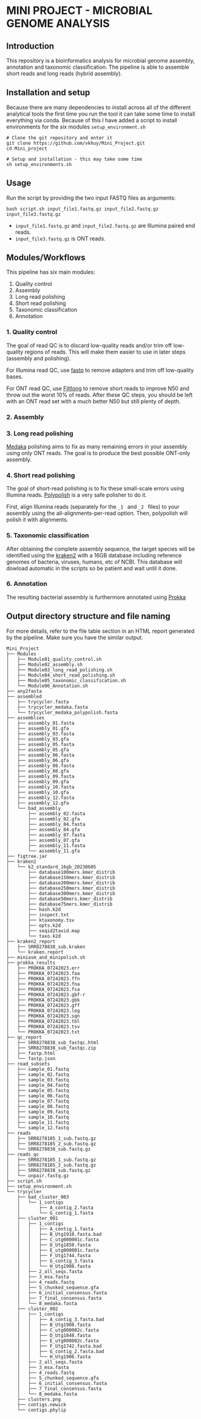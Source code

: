 # MINI PROJECT - MICROBIAL GENOME ANALYSIS

## Introduction
This repository is a bioinformatics analysis for microbial genome assembly, annotation and taxonomic classification. The pipeline is able to assemble short reads and long reads (hybrid assembly).

## Installation and setup

Because there are many dependencies to install across all of the different analytical tools the first time you run the tool it can take some time to install everything via conda. Because of this I have added a script to install environments for the six modules `setup_environment.sh`

```
# Clone the git repository and enter it
git clone https://github.com/vkhuy/Mini_Project.git
cd Mini_project

# Setup and installation - this may take some time
sh setup_environments.sh
```

## Usage

Run the script by providing the two input FASTQ files as arguments:
```
bash script.sh input_file1.fastq.gz input_file2.fastq.gz input_file3.fastq.gz 
```
- `input_file1.fastq.gz` and `input_file2.fastq.gz` are Illumina paired end reads.
- `input_file3.fastq.gz` is ONT reads.

## Modules/Workflows

This pipeline has six main modules:

1. Quality control
2. Assembly
3. Long read polishing
4. Short read polishing
5. Taxonomic classification
6. Annotation

### 1. Quality control

The goal of read QC is to discard low-quality reads and/or trim off low-quality regions of reads. This will make them easier to use in later steps (assembly and polishing).

For Illumina read QC, use [fastp](https://github.com/OpenGene/fastp) to remove adapters and trim off low-quality bases.

For ONT read QC, use [Filtlong](https://github.com/rrwick/Filtlong) to remove short reads to improve N50 and throw out the worst 10% of reads. After these QC steps, you should be left with an ONT read set with a much better N50 but still plenty of depth.

### 2. Assembly 



### 3. Long read polishing

[Medaka](https://github.com/nanoporetech/medaka) polishing aims to fix as many remaining errors in your assembly using only ONT reads. The goal is to produce the best possible ONT-only assembly.

### 4. Short read polishing

The goal of short-read polishing is to fix these small-scale errors using Illumina reads. [Polypolish](https://github.com/rrwick/Polypolish) is a very safe polisher to do it.

First, align Illumina reads (separately for the `_1 ` and `_2 ` files) to your assembly using the all-alignments-per-read option. Then, polypolish will polish it with alignments.

### 5. Taxonomic classification

After obtaining the complete assembly sequence, the target species will be identified using the [kraken2](https://github.com/DerrickWood/kraken2) with a 16GB database including reference genomes of bacteria, viruses, humans, etc of NCBI. This database will dowload automatic in the scripts so be patient and wait until it done.

### 6. Annotation

The resulting bacterial assembly is furthermore annotated using [Prokka](https://github.com/tseemann/prokka)

## Output directory structure and file naming

For more details, refer to the file table section in an HTML report generated by the pipeline. Make sure you have the similar output.

```
Mini_Project
├── Modules
│   ├── Module01_quality_control.sh
│   ├── Module02_assembly.sh
│   ├── Module03_long_read_polishing.sh
│   ├── Module04_short_read_polishing.sh
│   ├── Module05_taxonomic_classification.sh
│   └── Module06_Annotation.sh
├── any2fasta
├── assembled
│   ├── trycycler.fasta
│   ├── trycycler_medaka.fasta
│   └── trycycler_medaka_polypolish.fasta
├── assemblies
│   ├── assembly_01.fasta
│   ├── assembly_01.gfa
│   ├── assembly_03.fasta
│   ├── assembly_03.gfa
│   ├── assembly_05.fasta
│   ├── assembly_05.gfa
│   ├── assembly_06.fasta
│   ├── assembly_06.gfa
│   ├── assembly_08.fasta
│   ├── assembly_08.gfa
│   ├── assembly_09.fasta
│   ├── assembly_09.gfa
│   ├── assembly_10.fasta
│   ├── assembly_10.gfa
│   ├── assembly_12.fasta
│   ├── assembly_12.gfa
│   └── bad_assembly
│       ├── assembly_02.fasta
│       ├── assembly_02.gfa
│       ├── assembly_04.fasta
│       ├── assembly_04.gfa
│       ├── assembly_07.fasta
│       ├── assembly_07.gfa
│       ├── assembly_11.fasta
│       └── assembly_11.gfa
├── figtree.jar
├── kraken2
│   └── k2_standard_16gb_20230605
│       ├── database100mers.kmer_distrib
│       ├── database150mers.kmer_distrib
│       ├── database200mers.kmer_distrib
│       ├── database250mers.kmer_distrib
│       ├── database300mers.kmer_distrib
│       ├── database50mers.kmer_distrib
│       ├── database75mers.kmer_distrib
│       ├── hash.k2d
│       ├── inspect.txt
│       ├── ktaxonomy.tsv
│       ├── opts.k2d
│       ├── seqid2taxid.map
│       └── taxo.k2d
├── kraken2_report
│   ├── SRR8278838_sub.kraken
│   └── kraken.report
├── miniasm_and_minipolish.sh
├── prokka_results
│   ├── PROKKA_07242023.err
│   ├── PROKKA_07242023.faa
│   ├── PROKKA_07242023.ffn
│   ├── PROKKA_07242023.fna
│   ├── PROKKA_07242023.fsa
│   ├── PROKKA_07242023.gbf-r
│   ├── PROKKA_07242023.gbk
│   ├── PROKKA_07242023.gff
│   ├── PROKKA_07242023.log
│   ├── PROKKA_07242023.sqn
│   ├── PROKKA_07242023.tbl
│   ├── PROKKA_07242023.tsv
│   └── PROKKA_07242023.txt
├── qc_report
│   ├── SRR8278838_sub_fastqc.html
│   ├── SRR8278838_sub_fastqc.zip
│   ├── fastp.html
│   └── fastp.json
├── read_subsets
│   ├── sample_01.fastq
│   ├── sample_02.fastq
│   ├── sample_03.fastq
│   ├── sample_04.fastq
│   ├── sample_05.fastq
│   ├── sample_06.fastq
│   ├── sample_07.fastq
│   ├── sample_08.fastq
│   ├── sample_09.fastq
│   ├── sample_10.fastq
│   ├── sample_11.fastq
│   └── sample_12.fastq
├── reads
│   ├── SRR8278185_1_sub.fastq.gz
│   ├── SRR8278185_2_sub.fastq.gz
│   └── SRR8278838_sub.fastq.gz
├── reads_qc
│   ├── SRR8278185_1_sub.fastq.gz
│   ├── SRR8278185_2_sub.fastq.gz
│   ├── SRR8278838_sub.fastq.gz
│   └── unpair.fastq.gz
├── script.sh
├── setup_environment.sh
└── trycycler
    ├── bad_cluster_003
    │   └── 1_contigs
    │       ├── A_contig_2.fasta
    │       └── G_contig_1.fasta
    ├── cluster_001
    │   ├── 1_contigs
    │   │   ├── A_contig_1.fasta
    │   │   ├── B_Utg1910.fasta.bad
    │   │   ├── C_utg000001c.fasta
    │   │   ├── D_Utg1850.fasta
    │   │   ├── E_utg000001c.fasta
    │   │   ├── F_Utg1744.fasta
    │   │   ├── G_contig_3.fasta
    │   │   └── H_Utg1908.fasta
    │   ├── 2_all_seqs.fasta
    │   ├── 3_msa.fasta
    │   ├── 4_reads.fastq
    │   ├── 5_chunked_sequence.gfa
    │   ├── 6_initial_consensus.fasta
    │   ├── 7_final_consensus.fasta
    │   └── 8_medaka.fasta
    ├── cluster_002
    │   ├── 1_contigs
    │   │   ├── A_contig_3.fasta.bad
    │   │   ├── B_Utg1908.fasta
    │   │   ├── C_utg000002c.fasta
    │   │   ├── D_Utg1848.fasta
    │   │   ├── E_utg000002c.fasta
    │   │   ├── F_Utg1742.fasta.bad
    │   │   ├── G_contig_2.fasta.bad
    │   │   └── H_Utg1906.fasta
    │   ├── 2_all_seqs.fasta
    │   ├── 3_msa.fasta
    │   ├── 4_reads.fastq
    │   ├── 5_chunked_sequence.gfa
    │   ├── 6_initial_consensus.fasta
    │   ├── 7_final_consensus.fasta
    │   └── 8_medaka.fasta
    ├── clusters.png
    ├── contigs.newick
    └── contigs.phylip
```
